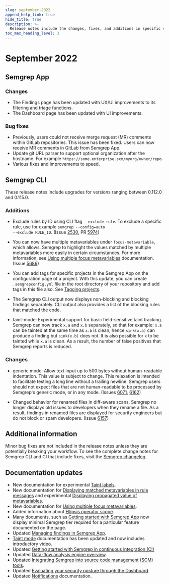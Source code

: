 ```yaml
---
slug: september-2022
append_help_link: true
hide_title: true
description: >-
  Release notes include the changes, fixes, and additions in specific versions of Semgrep.
toc_max_heading_level: 3
---
```


# September 2022

## Semgrep App

### Changes

- The Findings page has been updated with UX/UI improvements to its filtering and triage functions.
- The Dashboard page has been updated with UI improvements.

### Bug fixes

- Previously, users could not receive merge request (MR) comments within GitLab repositories. This issue has been fixed. Users can now receive MR comments in GitLab from Semgrep App.
- Update git URL parser to support optional organization after the hostname. For example `https://some.enterprise.scm/myorg/owner/repo`.
- Various fixes and improvements to speed.

## Semgrep CLI

These release notes include upgrades for versions ranging between 0.112.0 and 0.115.0.

### Additions

- Exclude rules by ID using CLI flag `--exclude-rule`. To exclude a specific rule, use for example <code>semgrep --config=auto --exclude <span className="placeholder">RULE_ID</span></code>. (Issue [2530](https://github.com/semgrep/semgrep/issues/2530), PR [5974](https://github.com/semgrep/semgrep/pull/5974))

- You can now have multiple metavariables under `focus-metavariable`, which allows. Semgrep to highlight the values matched by multiple metavariables more easily in certain circumstances. For more information, see [Using multiple focus metavariables](/writing-rules/experiments/multiple-focus-metavariables) documentation. (Issue [5686](https://github.com/semgrep/semgrep/issues/5686))

- You can add tags for specific projects in the Semgrep App on the configuration page of a project. With this update, you can create `.semgrepconfig.yml` file in the root directory of your repository and add tags in this file also. See [Tagging projects](/semgrep-cloud-platform/tags).

- The Semgrep CLI output now displays non-blocking and blocking findings separately. CLI output also provides a list of the blocking rules that matched the code.

- taint-mode: Experimental support for basic field-sensitive taint tracking. Semgrep can now track `x.a` and `x.b` separately, so that for example: `x.a` can be tainted at the same time as `x.b` is clean, hence `sink(x.a)` can produce a finding but `sink(x.b)` does not. It is also possible for `x` to be tainted while `x.a` is clean. As a result, the number of false positives that Semgrep reports is reduced.

### Changes

- generic mode: Allow text input up to 500 bytes without human-readable indentation. This value is subject to change. This relaxation is intended to facilitate testing a long line without a trailing newline. Semgrep users should not expect files that are not human-readable to be processed by Semgrep's generic mode, or in any mode. (Issues [6071](https://github.com/semgrep/semgrep/issues/6071), [6162](https://github.com/semgrep/semgrep/issues/6162))

- Changed behavior for renamed files in diff-aware scans. Semgrep no longer displays old issues to developers when they rename a file. As a result, findings in renamed files are displayed for security engineers but do not block or spam developers. (Issue [6157](https://github.com/semgrep/semgrep/pull/6157))

## Additional information

Minor bug fixes are not included in the release notes unless they are potentially breaking your workflow. To see the complete change notes for Semgrep CLI and CI that include fixes, visit the [Semgrep changelog](https://github.com/semgrep/semgrep/releases/).

## Documentation updates

- New documentation for experimental [Taint labels](/writing-rules/experiments/taint-labels).
- New documentation for [Displaying matched metavariables in rule messages](/writing-rules/pattern-syntax/#displaying-matched-metavariables-in-rule-messages) and experimental [Displaying propagated value of metavariables](/writing-rules/experiments/display-propagated-metavariable).
- New documentation for [Using multiple focus metavariables](/writing-rules/experiments/multiple-focus-metavariables).
- Added information about [Ellipsis operator scope](/writing-rules/pattern-syntax/#ellipsis-operator-scope).
- Many documents, such as [Getting started with Semgrep App](/deployment/core-deployment) now display minimal Semgrep tier required for a particular feature documented on the page.
- Updated [Managing findings in Semgrep App](/semgrep-code/findings).
- [Taint mode](/writing-rules/data-flow/taint-mode) documentation has been updated and now includes introductory video.
- Updated [Getting started with Semgrep in continuous integration (CI)](/semgrep-ci/overview)
- Updated [Data-flow analysis engine overview](/writing-rules/data-flow/data-flow-overview).
- Updated [Integrating Semgrep into source code management (SCM) tools](/deployment/connect-scm).
- Updated [Evaluating your security posture through the Dashboard](/semgrep-cloud-platform/dashboard).
- Updated [Notifications](/semgrep-code/notifications) documentation.
